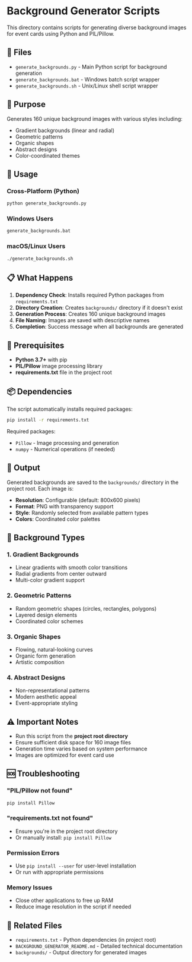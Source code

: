 # Background Generator Scripts

This directory contains scripts for generating diverse background images for event cards using Python and PIL/Pillow.

## 📁 Files

- `generate_backgrounds.py` - Main Python script for background generation
- `generate_backgrounds.bat` - Windows batch script wrapper
- `generate_backgrounds.sh` - Unix/Linux shell script wrapper

## 🎯 Purpose

Generates 160 unique background images with various styles including:
- Gradient backgrounds (linear and radial)
- Geometric patterns
- Organic shapes
- Abstract designs
- Color-coordinated themes

## 🚀 Usage

### Cross-Platform (Python)
```bash
python generate_backgrounds.py
```

### Windows Users
```cmd
generate_backgrounds.bat
```

### macOS/Linux Users
```bash
./generate_backgrounds.sh
```

## 📋 What Happens

1. **Dependency Check**: Installs required Python packages from `requirements.txt`
2. **Directory Creation**: Creates `backgrounds/` directory if it doesn't exist
3. **Generation Process**: Creates 160 unique background images
4. **File Naming**: Images are saved with descriptive names
5. **Completion**: Success message when all backgrounds are generated

## 🔧 Prerequisites

- **Python 3.7+** with pip
- **PIL/Pillow** image processing library
- **requirements.txt** file in the project root

## 📦 Dependencies

The script automatically installs required packages:
```bash
pip install -r requirements.txt
```

Required packages:
- `Pillow` - Image processing and generation
- `numpy` - Numerical operations (if needed)

## 📁 Output

Generated backgrounds are saved to the `backgrounds/` directory in the project root. Each image is:
- **Resolution**: Configurable (default: 800x600 pixels)
- **Format**: PNG with transparency support
- **Style**: Randomly selected from available pattern types
- **Colors**: Coordinated color palettes

## 🎨 Background Types

### 1. **Gradient Backgrounds**
- Linear gradients with smooth color transitions
- Radial gradients from center outward
- Multi-color gradient support

### 2. **Geometric Patterns**
- Random geometric shapes (circles, rectangles, polygons)
- Layered design elements
- Coordinated color schemes

### 3. **Organic Shapes**
- Flowing, natural-looking curves
- Organic form generation
- Artistic composition

### 4. **Abstract Designs**
- Non-representational patterns
- Modern aesthetic appeal
- Event-appropriate styling

## ⚠️ Important Notes

- Run this script from the **project root directory**
- Ensure sufficient disk space for 160 image files
- Generation time varies based on system performance
- Images are optimized for event card use

## 🆘 Troubleshooting

### "PIL/Pillow not found"
```bash
pip install Pillow
```

### "requirements.txt not found"
- Ensure you're in the project root directory
- Or manually install: `pip install Pillow`

### Permission Errors
- Use `pip install --user` for user-level installation
- Or run with appropriate permissions

### Memory Issues
- Close other applications to free up RAM
- Reduce image resolution in the script if needed

## 🔗 Related Files

- `requirements.txt` - Python dependencies (in project root)
- `BACKGROUND_GENERATOR_README.md` - Detailed technical documentation
- `backgrounds/` - Output directory for generated images

